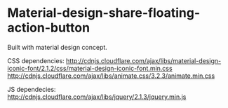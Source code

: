 # Material-design-share-floating-action-button
Built with material design concept.

CSS dependencies:
http://cdnjs.cloudflare.com/ajax/libs/material-design-iconic-font/2.1.2/css/material-design-iconic-font.min.css
http://cdnjs.cloudflare.com/ajax/libs/animate.css/3.2.3/animate.min.css

JS dependecies:
http://cdnjs.cloudflare.com/ajax/libs/jquery/2.1.3/jquery.min.js
